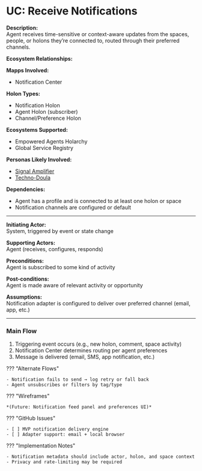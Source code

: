 # UC: Receive Notifications

**Description:**  
Agent receives time-sensitive or context-aware updates from the spaces, people, or holons they’re connected to, routed through their preferred channels.

**Ecosystem Relationships:**

**Mapps Involved:**
- Notification Center

**Holon Types:**
- Notification Holon
- Agent Holon (subscriber)
- Channel/Preference Holon

**Ecosystems Supported:**
- Empowered Agents Holarchy
- Global Service Registry

**Personas Likely Involved:**
- [Signal Amplifier](/personas/signal-amplifier.md)
- [Techno-Doula](/personas/techno-doula.md)

**Dependencies:**
- Agent has a profile and is connected to at least one holon or space
- Notification channels are configured or default

---

**Initiating Actor:**  
System, triggered by event or state change

**Supporting Actors:**  
Agent (receives, configures, responds)

**Preconditions:**  
Agent is subscribed to some kind of activity

**Post-conditions:**  
Agent is made aware of relevant activity or opportunity

**Assumptions:**  
Notification adapter is configured to deliver over preferred channel (email, app, etc.)

---

### Main Flow

1. Triggering event occurs (e.g., new holon, comment, space activity)
2. Notification Center determines routing per agent preferences
3. Message is delivered (email, SMS, app notification, etc.)

??? "Alternate Flows"

    - Notification fails to send → log retry or fall back
    - Agent unsubscribes or filters by tag/type

??? "Wireframes"

    *(Future: Notification feed panel and preferences UI)*

??? "GitHub Issues"

    - [ ] MVP notification delivery engine
    - [ ] Adapter support: email + local browser

??? "Implementation Notes"

    - Notification metadata should include actor, holon, and space context
    - Privacy and rate-limiting may be required